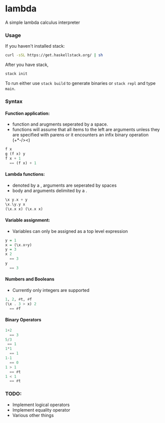 # lambda
A simple lambda calculus interpreter

### Usage

If you haven't installed stack:
```bash
curl -sSL https://get.haskellstack.org/ | sh
```
After you have stack,
```bash
stack init
```

To run either use `stack build` to generate binaries or `stack repl` and type `main`.

### Syntax
#### Function application:
* function and arugments seperated by a space.
* functions will assume that all items to the left are arguments unless they are specified with parens or it encounters an infix binary operation (+*-/><) 
```haskell
f x
g (f x) y
f x + 1 
  == (f x) + 1
```
#### Lambda functions:
* denoted by a \, arguments are seperated by spaces
* body and arguments delimited by a .
```haskell
\x y.x + y
\x.\y.y x
(\x.x x) (\x.x x)
```
#### Variable assignment:

* Variables can only be assigned as a top level expression

```haskell
y = 1
x = (\x.x+y)
y = 3
x 2 
  == 3
y 
  == 3
```

#### Numbers and Booleans

* Currently only integers are supported

```haskell
1, 2, #t, #f
(\x . 3 > x) 2
  == #f
```

#### Binary Operators

```haskell
1+2
  == 3
5/3
 == 1
1*1
  == 1
1-1
  == 0
1 > 1
  == #t
1 < 1
  == #t
```

### TODO:

* Implement logical operators
* Implement equality operator
* Various other things
